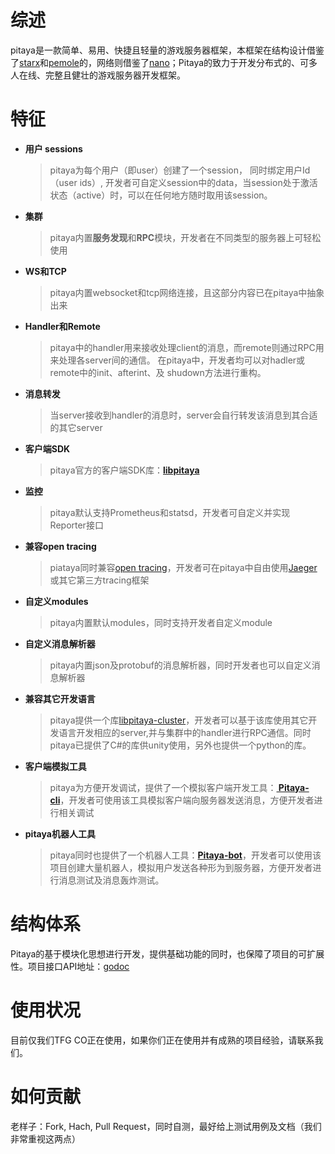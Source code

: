 # 综述

pitaya是一款简单、易用、快捷且轻量的游戏服务器框架，本框架在结构设计借鉴了[starx](https://github.com/lonng/starx)和[pemole](https://github.com/NetEase/pomelo)的，网络则借鉴了[nano](https://github.com/lonng/nano)；Pitaya的致力于开发分布式的、可多人在线、完整且健壮的游戏服务器开发框架。

# 特征

* **用户 sessions** 

  > pitaya为每个用户（即user）创建了一个session， 同时绑定用户Id（user ids）, 开发者可自定义session中的data，当session处于激活状态（active）时，可以在任何地方随时取用该session。

* **集群**

  > pitaya内置**服务发现**和**RPC**模块，开发者在不同类型的服务器上可轻松使用
  
* **WS和TCP**

  > pitaya内置websocket和tcp网络连接，且这部分内容已在pitaya中抽象出来

* **Handler和Remote**
	> pitaya中的handler用来接收处理client的消息，而remote则通过RPC用来处理各server间的通信。
	> 在pitaya中，开发者均可以对hadler或remote中的init、afterint、及 shudown方法进行重构。

* **消息转发**
	
	> 当server接收到handler的消息时，server会自行转发该消息到其合适的其它server
	
* **客户端SDK**
  
  > pitaya官方的客户端SDK库：**[libpitaya](https://github.com/topfreegames/libpitaya)**
  
* **监控**
	
	> pitaya默认支持Prometheus和statsd，开发者可自定义并实现Reporter接口
	
* **兼容open tracing**
  
  > piataya同时兼容[open tracing](https://opentracing.io/)，开发者可在pitaya中自由使用[Jaeger](https://github.com/jaegertracing/jaeger)或其它第三方tracing框架
  
* **自定义modules**
	
	> pitaya内置默认modules，同时支持开发者自定义module
	
* **自定义消息解析器**
	
	>pitaya内置json及protobuf的消息解析器，同时开发者也可以自定义消息解析器
	
* **兼容其它开发语言**
	
	> pitaya提供一个库[libpitaya-cluster](https://github.com/topfreegames/libpitaya-cluster)，开发者可以基于该库使用其它开发语言开发相应的server,并与集群中的handler进行RPC通信。同时pitaya已提供了C#的库供unity使用，另外也提供一个python的库。
	
* **客户端模拟工具**
	
	> pitaya为方便开发调试，提供了一个模拟客户端开发工具：**[ Pitaya-cli](https://github.com/topfreegames/pitaya-cli)**，开发者可使用该工具模拟客户端向服务器发送消息，方便开发者进行相关调试
	
* **pitaya机器人工具**

  > pitaya同时也提供了一个机器人工具：**[Pitaya-bot](https://github.com/topfreegames/pitaya-bot)**，开发者可以使用该项目创建大量机器人，模拟用户发送各种形为到服务器，方便开发者进行消息测试及消息轰炸测试。

# 结构体系

Pitaya的基于模块化思想进行开发，提供基础功能的同时，也保障了项目的可扩展性。项目接口API地址：[godoc](https://pkg.go.dev/github.com/topfreegames/pitaya)



# 使用状况
目前仅我们TFG CO正在使用，如果你们正在使用并有成熟的项目经验，请联系我们。

# 如何贡献
老样子：Fork, Hach, Pull Request，同时自测，最好给上测试用例及文档（我们非常重视这两点）

